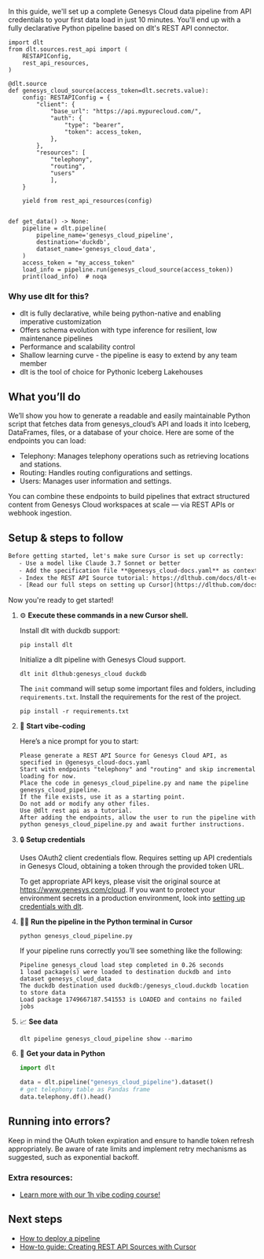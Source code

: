 In this guide, we'll set up a complete Genesys Cloud data pipeline from API credentials to your first data load in just 10 minutes. You'll end up with a fully declarative Python pipeline based on dlt's REST API connector.

```python-outcome
import dlt
from dlt.sources.rest_api import (
    RESTAPIConfig,
    rest_api_resources,
)

@dlt.source
def genesys_cloud_source(access_token=dlt.secrets.value):
    config: RESTAPIConfig = {
        "client": {
            "base_url": "https://api.mypurecloud.com/",
            "auth": {
                "type": "bearer",
                "token": access_token,
            },
        },
        "resources": [
            "telephony",
            "routing",
            "users"
            ],
    }

    yield from rest_api_resources(config)


def get_data() -> None:
    pipeline = dlt.pipeline(
        pipeline_name='genesys_cloud_pipeline',
        destination='duckdb',
        dataset_name='genesys_cloud_data', 
    )
    access_token = "my_access_token"
    load_info = pipeline.run(genesys_cloud_source(access_token))
    print(load_info)  # noqa
```

### Why use dlt for this?

- dlt is fully declarative, while being python-native and enabling imperative customization
- Offers schema evolution with type inference for resilient, low maintenance pipelines
- Performance and scalability control
- Shallow learning curve - the pipeline is easy to extend by any team member
- dlt is the tool of choice for Pythonic Iceberg Lakehouses

## What you’ll do

We’ll show you how to generate a readable and easily maintainable Python script that fetches data from genesys_cloud’s API and loads it into Iceberg, DataFrames, files, or a database of your choice. Here are some of the endpoints you can load:

- Telephony: Manages telephony operations such as retrieving locations and stations.
- Routing: Handles routing configurations and settings.
- Users: Manages user information and settings.

You can combine these endpoints to build pipelines that extract structured content from Genesys Cloud workspaces at scale — via REST APIs or webhook ingestion.

## Setup & steps to follow

```default
Before getting started, let's make sure Cursor is set up correctly:
   - Use a model like Claude 3.7 Sonnet or better
   - Add the specification file **@genesys_cloud-docs.yaml** as context
   - Index the REST API Source tutorial: https://dlthub.com/docs/dlt-ecosystem/verified-sources/rest_api/ and add it to context as **@dlt rest api**
   - [Read our full steps on setting up Cursor](https://dlthub.com/docs/dlt-ecosystem/llm-tooling/cursor-restapi#23-configuring-cursor-with-documentation)
```

Now you're ready to get started! 

1. ⚙️ **Execute these commands in a new Cursor shell.**
    
    Install dlt with duckdb support:
    ```shell
    pip install dlt
    ```

    Initialize a dlt pipeline with Genesys Cloud support.
    ```shell
    dlt init dlthub:genesys_cloud duckdb
    ```

    The `init` command will setup some important files and folders, including `requirements.txt`. Install the requirements for the rest of the project.
    ```shell
    pip install -r requirements.txt
    ```
    
2. 🤠 **Start vibe-coding**
    
    Here’s a nice prompt for you to start: 
    
    ```prompt
    Please generate a REST API Source for Genesys Cloud API, as specified in @genesys_cloud-docs.yaml 
    Start with endpoints "telephony" and "routing" and skip incremental loading for now. 
    Place the code in genesys_cloud_pipeline.py and name the pipeline genesys_cloud_pipeline. 
    If the file exists, use it as a starting point. 
    Do not add or modify any other files. 
    Use @dlt rest api as a tutorial. 
    After adding the endpoints, allow the user to run the pipeline with python genesys_cloud_pipeline.py and await further instructions.
    ```

    
3. 🔒 **Setup credentials** 
    
    Uses OAuth2 client credentials flow. Requires setting up API credentials in Genesys Cloud, obtaining a token through the provided token URL.
    
    To get appropriate API keys, please visit the original source at https://www.genesys.com/cloud.
    If you want to protect your environment secrets in a production environment, look into [setting up credentials with dlt](https://dlthub.com/docs/walkthroughs/add_credentials).
    
4. 🏃‍♀️ **Run the pipeline in the Python terminal in Cursor**
    
    ```shell
    python genesys_cloud_pipeline.py
    ```
    
    If your pipeline runs correctly you’ll see something like the following:
    
    ```shell
    Pipeline genesys_cloud load step completed in 0.26 seconds
    1 load package(s) were loaded to destination duckdb and into dataset genesys_cloud_data
    The duckdb destination used duckdb:/genesys_cloud.duckdb location to store data
    Load package 1749667187.541553 is LOADED and contains no failed jobs
    ```
    
5. 📈 **See data**
    
    ```shell
    dlt pipeline genesys_cloud_pipeline show --marimo
    ```
    
6. 🐍 **Get your data in Python**
    
    ```python
    import dlt

   data = dlt.pipeline("genesys_cloud_pipeline").dataset()
   # get telephony table as Pandas frame
   data.telephony.df().head()
    ```

## Running into errors?

Keep in mind the OAuth token expiration and ensure to handle token refresh appropriately. Be aware of rate limits and implement retry mechanisms as suggested, such as exponential backoff.

### Extra resources:

- [Learn more with our 1h vibe coding course!](https://www.youtube.com/watch?v=GGid70rnJuM)

## Next steps

- [How to deploy a pipeline](https://dlthub.com/docs/walkthroughs/deploy-a-pipeline)
- [How-to guide: Creating REST API Sources with Cursor](https://dlthub.com/docs/dlt-ecosystem/llm-tooling/cursor-restapi)